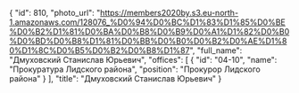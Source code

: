 {
    "id": 810,
    "photo_url": "https://members2020by.s3.eu-north-1.amazonaws.com/128076_%D0%94%D0%BC%D1%83%D1%85%D0%BE%D0%B2%D1%81%D0%BA%D0%B8%D0%B9%D0%A1%D1%82%D0%B0%D0%BD%D0%B8%D1%81%D0%BB%D0%B0%D0%B2%D0%AE%D1%80%D1%8C%D0%B5%D0%B2%D0%B8%D1%87",
    "full_name": "Дмуховский Станислав Юрьевич",
    "offices": [
        {
            "id": "04-10",
            "name": "Прокуратура Лидского района",
            "position": "Прокурор Лидского района"
        }
    ],
    "title": "Дмуховский Станислав Юрьевич"
}